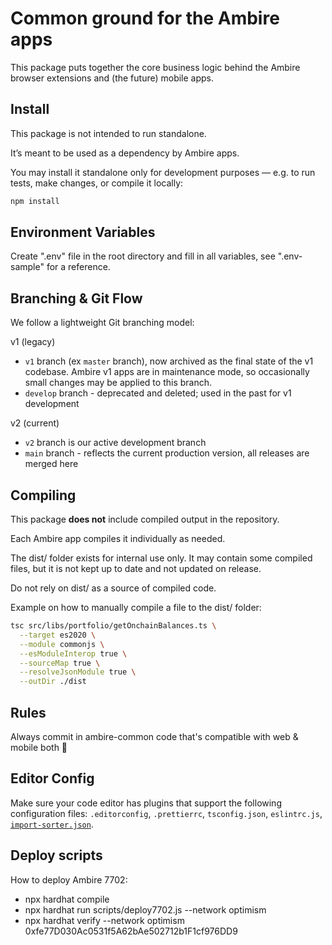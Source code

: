 # Common ground for the Ambire apps

This package puts together the core business logic behind the Ambire browser extensions and (the future) mobile apps.

## Install

This package is not intended to run standalone.

It’s meant to be used as a dependency by Ambire apps.

You may install it standalone only for development purposes — e.g. to run tests, make changes, or compile it locally:

```bash
npm install
```

## Environment Variables

Create ".env" file in the root directory and fill in all variables, see ".env-sample" for a reference.

## Branching & Git Flow

We follow a lightweight Git branching model:

v1 (legacy)

- `v1` branch (ex `master` branch), now archived as the final state of the v1 codebase. Ambire v1 apps are in maintenance mode, so occasionally small changes may be applied to this branch.
- `develop` branch - deprecated and deleted; used in the past for v1 development

v2 (current)

- `v2` branch is our active development branch
- `main` branch - reflects the current production version, all releases are merged here

## Compiling

This package **does not** include compiled output in the repository.

Each Ambire app compiles it individually as needed.

The dist/ folder exists for internal use only. It may contain some compiled files, but it is not kept up to date and not updated on release.

Do not rely on dist/ as a source of compiled code.

Example on how to manually compile a file to the dist/ folder:

```bash
tsc src/libs/portfolio/getOnchainBalances.ts \
  --target es2020 \
  --module commonjs \
  --esModuleInterop true \
  --sourceMap true \
  --resolveJsonModule true \
  --outDir ./dist
```

## Rules

Always commit in ambire-common code that's compatible with web & mobile both 🤞

## Editor Config

Make sure your code editor has plugins that support the following configuration files: `.editorconfig`, `.prettierrc`, `tsconfig.json`, `eslintrc.js`, [`import-sorter.json`](https://github.com/SoominHan/import-sorter).

## Deploy scripts

How to deploy Ambire 7702:

- npx hardhat compile
- npx hardhat run scripts/deploy7702.js --network optimism
- npx hardhat verify --network optimism 0xfe77D030Ac0531f5A62bAe502712b1F1cf976DD9
